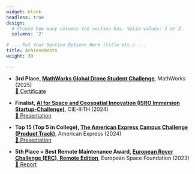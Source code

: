 ```yaml
---
widget: blank
headless: true
design:
  # Choose how many columns the section has. Valid values: 1 or 2.
  columns: '2'

# ... Put Your Section Options Here (title etc.) ...
title: Achievements
weight: 30

---
```


<!-- * Won the ['Mindfire Quest'](https://platform.mindfire.global/quests/unveil-the-obscure-network-of-company-and-location-data-using-smart-algorithms-and-data-wrangling) organized by Swiss Re and recieved CHF 23000 cash prize. (2021)
* [Represented Team India](https://www.linkedin.com/posts/kpmgindia_braille-kpmgic-activity-6787359392518938624-6cPi) at the Global Finals of the **KPMG Ideation Challenge (KIC) 2021** after being selected from among 12000 teams. At the global finals, we were selected amongst the Top-4 teams. (2021)
* Dean's List for Academic Excellence given to the **Top 5% CGPA holders** in the department. (5 semesters)
* Finalist, [**Smart India Hackathon**](https://www.sih.gov.in/). Worked on a project for Cisco Devnet using Meraki Camera and it's APIs. (2020)
* Intel AI Edge Scholarship Recipient (2020)
* Facebook Spark AR Scholar (2020)
* AI Crowd Blitz Hackathon - **Rank 7/400** (2020)
* National Science Olympiad - **State Rank 1** (2015)
* Junior Science Talent Search Examination - **Rank 26/70000** (2014) -->
  
- **3rd Place, [MathWorks Global Drone Student Challenge](https://in.mathworks.com/academia/students/competitions/minidrones/global-drone-student-challenge.html)**, MathWorks (2025)  
[🔗 Certificate](https://drive.google.com/file/d/1yxK5NBdcA2p6r5YZyiAC6SyNYLIWyFCQ/view?usp=sharing)


- **Finalist, [AI for Space and Geospatial Innovation (ISRO Immersion Startup-Challenge)](https://cie.iiit.ac.in/ai-for-space-amp-geospatial-innovation/)**, CIE-IIITH (2024)  
[🔗 Presentation](https://drive.google.com/file/d/1QHn3U-iJFZyzYMW3TUlMg7MbXFU9p19_/view)

- **Top 15 (Top 5 in College), [The American Express Campus Challenge (Product Track)](https://unstop.com/competitions/product-track-the-american-express-campus-challenge-2024-981114)**, American Express (2024)  
[🔗 Presentation](https://drive.google.com/file/d/1YUsAl1bRKwu2QfN2xsTHNaFxEMftxbwf/view)

- **5th Place + Best Remote Maintenance Award, [European Rover Challenge (ERC), Remote Edition](https://roverchallenge.eu/)**, European Space Foundation (2023)  
[🔗 Report](https://drive.google.com/file/d/1QJRA6asLI0yMat95uZLIqbMXP-4b_i9R/view)



